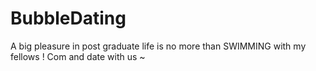 # BubbleDating
A big pleasure in post graduate life is no more than SWIMMING with my fellows ! Com and date with us ~ 
